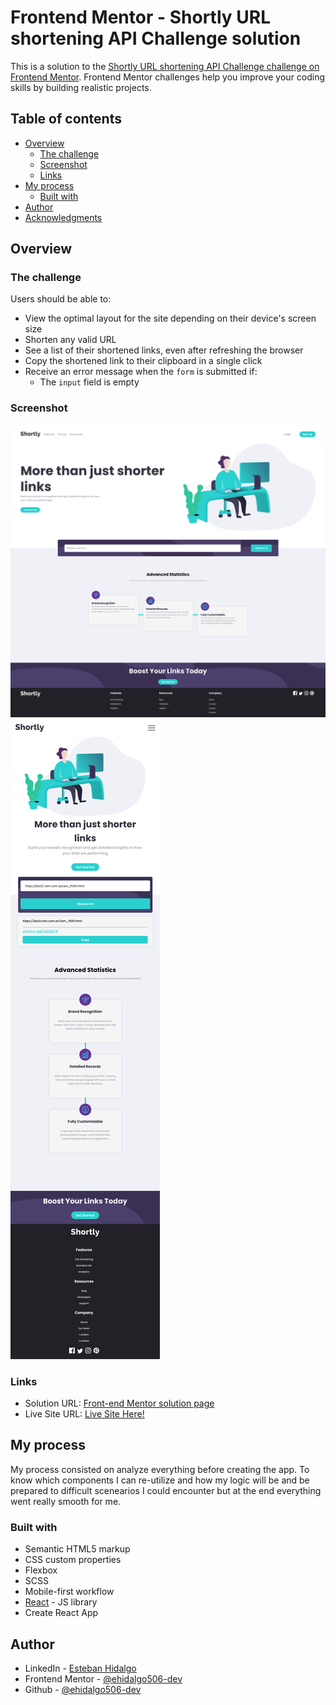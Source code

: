 # Frontend Mentor - Shortly URL shortening API Challenge solution

This is a solution to the [Shortly URL shortening API Challenge challenge on Frontend Mentor](https://www.frontendmentor.io/challenges/url-shortening-api-landing-page-2ce3ob-G). Frontend Mentor challenges help you improve your coding skills by building realistic projects.

## Table of contents

- [Overview](#overview)
  - [The challenge](#the-challenge)
  - [Screenshot](#screenshot)
  - [Links](#links)
- [My process](#my-process)
  - [Built with](#built-with)
- [Author](#author)
- [Acknowledgments](#acknowledgments)

## Overview

### The challenge

Users should be able to:

- View the optimal layout for the site depending on their device's screen size
- Shorten any valid URL
- See a list of their shortened links, even after refreshing the browser
- Copy the shortened link to their clipboard in a single click
- Receive an error message when the `form` is submitted if:
  - The `input` field is empty

### Screenshot

![screenshot1](./app1.png)
![screenshot2](./app2.png)

### Links

- Solution URL: [Front-end Mentor solution page](https://www.frontendmentor.io/solutions/responsive-url-shortening-app-rk6uLxJD5)
- Live Site URL: [Live Site Here!](https://ehidalgo506-dev.github.io/URL-shortening-app/)

## My process

My process consisted on analyze everything before creating the app. To know which components I can re-utilize and how my logic will be and be prepared to difficult scenearios I could encounter but at the end everything went really smooth for me.

### Built with

- Semantic HTML5 markup
- CSS custom properties
- Flexbox
- SCSS
- Mobile-first workflow
- [React](https://reactjs.org/) - JS library
- Create React App

## Author

- LinkedIn - [Esteban Hidalgo](https://www.linkedin.com/in/ehidalgo204/)
- Frontend Mentor - [@ehidalgo506-dev](https://www.frontendmentor.io/profile/ehidalgo506-dev)
- Github - [@ehidalgo506-dev](https://github.com/ehidalgo506-dev)
